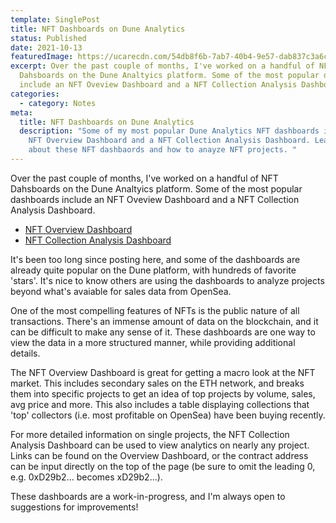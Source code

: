 ```yaml
---
template: SinglePost
title: NFT Dashboards on Dune Analytics
status: Published
date: 2021-10-13
featuredImage: https://ucarecdn.com/54db8f6b-7ab7-40b4-9e57-dab837c3a6c9/
excerpt: Over the past couple of months, I've worked on a handful of NFT
  Dahsboards on the Dune Analtyics platform. Some of the most popular dashboards
  include an NFT Oveview Dashboard and a NFT Collection Analysis Dashboard.
categories:
  - category: Notes
meta:
  title: NFT Dashboards on Dune Analytics
  description: "Some of my most popular Dune Analytics NFT dashboards include an
    NFT Overview Dashboard and a NFT Collection Analysis Dashboard. Learn more
    about these NFT dashbaords and how to anayze NFT projects. "
---
```

Over the past couple of months, I've worked on a handful of NFT Dahsboards on the Dune Analtyics platform. Some of the most popular dashboards include an NFT Oveview Dashboard and a NFT Collection Analysis Dashboard.

* [NFT Overview Dashboard](https://dune.xyz/rantum/NFT-Sales-Overview-by-Project)
* [NFT Collection Analysis Dashboard ](https://dune.xyz/rantum/NFT-Collection-Dashboard)

It's been too long since posting here, and some of the dashboards are already quite popular on the Dune platform, with hundreds of favorite 'stars'. It's nice to know others are using the dashboards to analyze projects beyond what's avaiable for sales data from OpenSea. 

One of the most compelling features of NFTs is the public nature of all transactions. There's an immense amount of data on the blockchain, and it can be difficult to make any sense of it. These dashboards are one way to view the data in a more structured manner, while providing additional details. 

The NFT Overview Dashboard is great for getting a macro look at the NFT market. This includes secondary sales on the ETH network, and breaks them into specific projects to get an idea of top projects by volume, sales, avg price and more. This also includes a table displaying collections that 'top' collectors (i.e. most profitable on OpenSea) have been buying recently. 

For more detailed information on single projects, the NFT Collection Analysis Dashboard can be used to view analytics on nearly any project. Links can be found on the Overview Dashboard, or the contract address can be input directly on the top of the page (be sure to omit the leading 0, e.g. 0xD29b2... becomes xD29b2...). 

These dashboards are a work-in-progress, and I'm always open to suggestions for improvements!